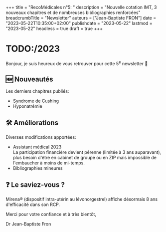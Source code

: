 +++
title = "RecoMédicales n°5: "
description = "Nouvelle cotation IMT, 3 nouveaux chapitres et de nombreuses bibliographies renforcées"
breadcrumbTitle = "Newsletter"
auteurs = ["Jean-Baptiste FRON"]
date = "2023-05-22T10:35:00+02:00"
publishdate = "2023-05-22"
lastmod = "2023-05-22"
headless = true
draft = true
+++

# TODO:/2023

Bonjour, je suis heureux de vous retrouver pour cette 5<sup>e</sup> newsletter 📰

## 🆕 Nouveautés

Les derniers chapitres publiés:

- Syndrome de Cushing
- Hyponatrémie

## 🛠️ Améliorations

Diverses modifications apportées:

- Assistant médical 2023  
  La participation financière devient pérenne (limitée à 3 ans auparavant), plus besoin d'être en cabinet de groupe ou en ZIP mais impossible de l'embaucher à moins de mi-temps.
- Bibliographies mineures

## ❓ Le saviez-vous ?

Mirena® (dispositif intra-utérin au lévonorgestrel) affiche désormais 8 ans d'efficacité dans son RCP.

Merci pour votre confiance et à très bientôt,

Dr Jean-Baptiste Fron
